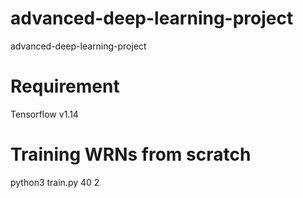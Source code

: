 # advanced-deep-learning-project
advanced-deep-learning-project



# Requirement
Tensorflow v1.14


# Training WRNs from scratch
python3 train.py 40 2
